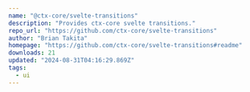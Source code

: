 ```yaml
---
name: "@ctx-core/svelte-transitions"
description: "Provides ctx-core svelte transitions."
repo_url: "https://github.com/ctx-core/svelte-transitions"
author: "Brian Takita"
homepage: "https://github.com/ctx-core/svelte-transitions#readme"
downloads: 21
updated: "2024-08-31T04:16:29.869Z"
tags: 
  - ui
---
```

